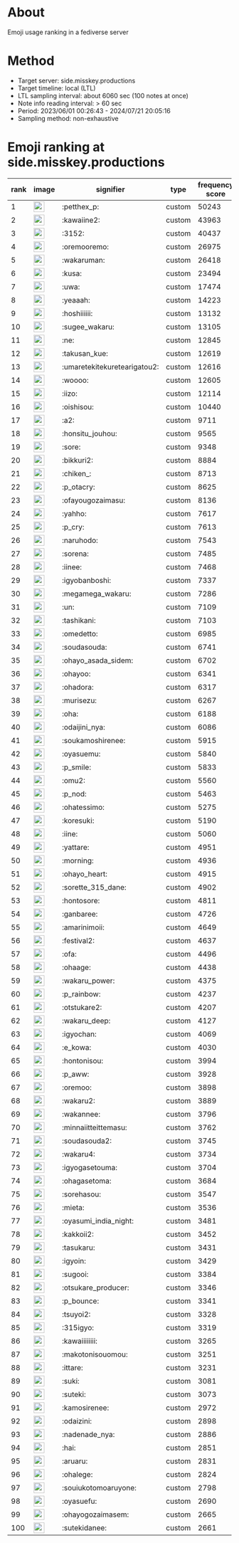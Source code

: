# About
Emoji usage ranking in a fediverse server

# Method
- Target server: side.misskey.productions
- Target timeline: local (LTL)
- LTL sampling interval: about 6060 sec (100 notes at once)
- Note info reading interval: > 60 sec
- Period: 2023/06/01 00:26:43 - 2024/07/21 20:05:16 
- Sampling method: non-exhaustive

# Emoji ranking at side.misskey.productions

|rank|image|signifier|type|frequency score|
|----|----|----|----|----|
|1|<img height="24" src="https://side.misskey.productions/emoji/petthex_p.webp">|:petthex_p:|custom|50243|
|2|<img height="24" src="https://side.misskey.productions/emoji/kawaiine2.webp">|:kawaiine2:|custom|43963|
|3|<img height="24" src="https://side.misskey.productions/emoji/3152.webp">|:3152:|custom|40437|
|4|<img height="24" src="https://side.misskey.productions/emoji/oremooremo.webp">|:oremooremo:|custom|26975|
|5|<img height="24" src="https://side.misskey.productions/emoji/wakaruman.webp">|:wakaruman:|custom|26418|
|6|<img height="24" src="https://side.misskey.productions/emoji/kusa.webp">|:kusa:|custom|23494|
|7|<img height="24" src="https://side.misskey.productions/emoji/uwa.webp">|:uwa:|custom|17474|
|8|<img height="24" src="https://side.misskey.productions/emoji/yeaaah.webp">|:yeaaah:|custom|14223|
|9|<img height="24" src="https://side.misskey.productions/emoji/hoshiiiiii.webp">|:hoshiiiiii:|custom|13132|
|10|<img height="24" src="https://side.misskey.productions/emoji/sugee_wakaru.webp">|:sugee_wakaru:|custom|13105|
|11|<img height="24" src="https://side.misskey.productions/emoji/ne.webp">|:ne:|custom|12845|
|12|<img height="24" src="https://side.misskey.productions/emoji/takusan_kue.webp">|:takusan_kue:|custom|12619|
|13|<img height="24" src="https://side.misskey.productions/emoji/umaretekitekuretearigatou2.webp">|:umaretekitekuretearigatou2:|custom|12616|
|14|<img height="24" src="https://side.misskey.productions/emoji/woooo.webp">|:woooo:|custom|12605|
|15|<img height="24" src="https://side.misskey.productions/emoji/iizo.webp">|:iizo:|custom|12114|
|16|<img height="24" src="https://side.misskey.productions/emoji/oishisou.webp">|:oishisou:|custom|10440|
|17|<img height="24" src="https://side.misskey.productions/emoji/a2.webp">|:a2:|custom|9711|
|18|<img height="24" src="https://side.misskey.productions/emoji/honsitu_jouhou.webp">|:honsitu_jouhou:|custom|9565|
|19|<img height="24" src="https://side.misskey.productions/emoji/sore.webp">|:sore:|custom|9348|
|20|<img height="24" src="https://side.misskey.productions/emoji/bikkuri2.webp">|:bikkuri2:|custom|8884|
|21|<img height="24" src="https://side.misskey.productions/emoji/chiken_.webp">|:chiken_:|custom|8713|
|22|<img height="24" src="https://side.misskey.productions/emoji/p_otacry.webp">|:p_otacry:|custom|8625|
|23|<img height="24" src="https://side.misskey.productions/emoji/ofayougozaimasu.webp">|:ofayougozaimasu:|custom|8136|
|24|<img height="24" src="https://side.misskey.productions/emoji/yahho.webp">|:yahho:|custom|7617|
|25|<img height="24" src="https://side.misskey.productions/emoji/p_cry.webp">|:p_cry:|custom|7613|
|26|<img height="24" src="https://side.misskey.productions/emoji/naruhodo.webp">|:naruhodo:|custom|7543|
|27|<img height="24" src="https://side.misskey.productions/emoji/sorena.webp">|:sorena:|custom|7485|
|28|<img height="24" src="https://side.misskey.productions/emoji/iinee.webp">|:iinee:|custom|7468|
|29|<img height="24" src="https://side.misskey.productions/emoji/igyobanboshi.webp">|:igyobanboshi:|custom|7337|
|30|<img height="24" src="https://side.misskey.productions/emoji/megamega_wakaru.webp">|:megamega_wakaru:|custom|7286|
|31|<img height="24" src="https://side.misskey.productions/emoji/un.webp">|:un:|custom|7109|
|32|<img height="24" src="https://side.misskey.productions/emoji/tashikani.webp">|:tashikani:|custom|7103|
|33|<img height="24" src="https://side.misskey.productions/emoji/omedetto.webp">|:omedetto:|custom|6985|
|34|<img height="24" src="https://side.misskey.productions/emoji/soudasouda.webp">|:soudasouda:|custom|6741|
|35|<img height="24" src="https://side.misskey.productions/emoji/ohayo_asada_sidem.webp">|:ohayo_asada_sidem:|custom|6702|
|36|<img height="24" src="https://side.misskey.productions/emoji/ohayoo.webp">|:ohayoo:|custom|6341|
|37|<img height="24" src="https://side.misskey.productions/emoji/ohadora.webp">|:ohadora:|custom|6317|
|38|<img height="24" src="https://side.misskey.productions/emoji/murisezu.webp">|:murisezu:|custom|6267|
|39|<img height="24" src="https://side.misskey.productions/emoji/oha.webp">|:oha:|custom|6188|
|40|<img height="24" src="https://side.misskey.productions/emoji/odaijini_nya.webp">|:odaijini_nya:|custom|6086|
|41|<img height="24" src="https://side.misskey.productions/emoji/soukamoshirenee.webp">|:soukamoshirenee:|custom|5915|
|42|<img height="24" src="https://side.misskey.productions/emoji/oyasuemu.webp">|:oyasuemu:|custom|5840|
|43|<img height="24" src="https://side.misskey.productions/emoji/p_smile.webp">|:p_smile:|custom|5833|
|44|<img height="24" src="https://side.misskey.productions/emoji/omu2.webp">|:omu2:|custom|5560|
|45|<img height="24" src="https://side.misskey.productions/emoji/p_nod.webp">|:p_nod:|custom|5463|
|46|<img height="24" src="https://side.misskey.productions/emoji/ohatessimo.webp">|:ohatessimo:|custom|5275|
|47|<img height="24" src="https://side.misskey.productions/emoji/koresuki.webp">|:koresuki:|custom|5190|
|48|<img height="24" src="https://side.misskey.productions/emoji/iine.webp">|:iine:|custom|5060|
|49|<img height="24" src="https://side.misskey.productions/emoji/yattare.webp">|:yattare:|custom|4951|
|50|<img height="24" src="https://side.misskey.productions/emoji/morning.webp">|:morning:|custom|4936|
|51|<img height="24" src="https://side.misskey.productions/emoji/ohayo_heart.webp">|:ohayo_heart:|custom|4915|
|52|<img height="24" src="https://side.misskey.productions/emoji/sorette_315_dane.webp">|:sorette_315_dane:|custom|4902|
|53|<img height="24" src="https://side.misskey.productions/emoji/hontosore.webp">|:hontosore:|custom|4811|
|54|<img height="24" src="https://side.misskey.productions/emoji/ganbaree.webp">|:ganbaree:|custom|4726|
|55|<img height="24" src="https://side.misskey.productions/emoji/amarinimoii.webp">|:amarinimoii:|custom|4649|
|56|<img height="24" src="https://side.misskey.productions/emoji/festival2.webp">|:festival2:|custom|4637|
|57|<img height="24" src="https://side.misskey.productions/emoji/ofa.webp">|:ofa:|custom|4496|
|58|<img height="24" src="https://side.misskey.productions/emoji/ohaage.webp">|:ohaage:|custom|4438|
|59|<img height="24" src="https://side.misskey.productions/emoji/wakaru_power.webp">|:wakaru_power:|custom|4375|
|60|<img height="24" src="https://side.misskey.productions/emoji/p_rainbow.webp">|:p_rainbow:|custom|4237|
|61|<img height="24" src="https://side.misskey.productions/emoji/otstukare2.webp">|:otstukare2:|custom|4207|
|62|<img height="24" src="https://side.misskey.productions/emoji/wakaru_deep.webp">|:wakaru_deep:|custom|4127|
|63|<img height="24" src="https://side.misskey.productions/emoji/igyochan.webp">|:igyochan:|custom|4069|
|64|<img height="24" src="https://side.misskey.productions/emoji/e_kowa.webp">|:e_kowa:|custom|4030|
|65|<img height="24" src="https://side.misskey.productions/emoji/hontonisou.webp">|:hontonisou:|custom|3994|
|66|<img height="24" src="https://side.misskey.productions/emoji/p_aww.webp">|:p_aww:|custom|3928|
|67|<img height="24" src="https://side.misskey.productions/emoji/oremoo.webp">|:oremoo:|custom|3898|
|68|<img height="24" src="https://side.misskey.productions/emoji/wakaru2.webp">|:wakaru2:|custom|3889|
|69|<img height="24" src="https://side.misskey.productions/emoji/wakannee.webp">|:wakannee:|custom|3796|
|70|<img height="24" src="https://side.misskey.productions/emoji/minnaiitteittemasu.webp">|:minnaiitteittemasu:|custom|3762|
|71|<img height="24" src="https://side.misskey.productions/emoji/soudasouda2.webp">|:soudasouda2:|custom|3745|
|72|<img height="24" src="https://side.misskey.productions/emoji/wakaru4.webp">|:wakaru4:|custom|3734|
|73|<img height="24" src="https://side.misskey.productions/emoji/igyogasetouma.webp">|:igyogasetouma:|custom|3704|
|74|<img height="24" src="https://side.misskey.productions/emoji/ohagasetoma.webp">|:ohagasetoma:|custom|3684|
|75|<img height="24" src="https://side.misskey.productions/emoji/sorehasou.webp">|:sorehasou:|custom|3547|
|76|<img height="24" src="https://side.misskey.productions/emoji/mieta.webp">|:mieta:|custom|3536|
|77|<img height="24" src="https://side.misskey.productions/emoji/oyasumi_india_night.webp">|:oyasumi_india_night:|custom|3481|
|78|<img height="24" src="https://side.misskey.productions/emoji/kakkoii2.webp">|:kakkoii2:|custom|3452|
|79|<img height="24" src="https://side.misskey.productions/emoji/tasukaru.webp">|:tasukaru:|custom|3431|
|80|<img height="24" src="https://side.misskey.productions/emoji/igyoin.webp">|:igyoin:|custom|3429|
|81|<img height="24" src="https://side.misskey.productions/emoji/sugooi.webp">|:sugooi:|custom|3384|
|82|<img height="24" src="https://side.misskey.productions/emoji/otsukare_producer.webp">|:otsukare_producer:|custom|3346|
|83|<img height="24" src="https://side.misskey.productions/emoji/p_bounce.webp">|:p_bounce:|custom|3341|
|84|<img height="24" src="https://side.misskey.productions/emoji/tsuyoi2.webp">|:tsuyoi2:|custom|3328|
|85|<img height="24" src="https://side.misskey.productions/emoji/315igyo.webp">|:315igyo:|custom|3319|
|86|<img height="24" src="https://side.misskey.productions/emoji/kawaiiiiiiii.webp">|:kawaiiiiiiii:|custom|3265|
|87|<img height="24" src="https://side.misskey.productions/emoji/makotonisouomou.webp">|:makotonisouomou:|custom|3251|
|88|<img height="24" src="https://side.misskey.productions/emoji/ittare.webp">|:ittare:|custom|3231|
|89|<img height="24" src="https://side.misskey.productions/emoji/suki.webp">|:suki:|custom|3081|
|90|<img height="24" src="https://side.misskey.productions/emoji/suteki.webp">|:suteki:|custom|3073|
|91|<img height="24" src="https://side.misskey.productions/emoji/kamosirenee.webp">|:kamosirenee:|custom|2972|
|92|<img height="24" src="https://side.misskey.productions/emoji/odaizini.webp">|:odaizini:|custom|2898|
|93|<img height="24" src="https://side.misskey.productions/emoji/nadenade_nya.webp">|:nadenade_nya:|custom|2886|
|94|<img height="24" src="https://side.misskey.productions/emoji/hai.webp">|:hai:|custom|2851|
|95|<img height="24" src="https://side.misskey.productions/emoji/aruaru.webp">|:aruaru:|custom|2831|
|96|<img height="24" src="https://side.misskey.productions/emoji/ohalege.webp">|:ohalege:|custom|2824|
|97|<img height="24" src="https://side.misskey.productions/emoji/souiukotomoaruyone.webp">|:souiukotomoaruyone:|custom|2798|
|98|<img height="24" src="https://side.misskey.productions/emoji/oyasuefu.webp">|:oyasuefu:|custom|2690|
|99|<img height="24" src="https://side.misskey.productions/emoji/ohayogozaimasem.webp">|:ohayogozaimasem:|custom|2665|
|100|<img height="24" src="https://side.misskey.productions/emoji/sutekidanee.webp">|:sutekidanee:|custom|2661|
